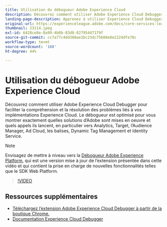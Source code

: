 ```yaml
---
title: Utilisation du débogueur Adobe Experience Cloud
description: Découvrez comment utiliser Adobe Experience Cloud Debugger pour faciliter la compréhension et la résolution des problèmes liés à vos implémentations Experience Cloud.
landing-page-description: Apprenez à utiliser Experience Cloud Debugger pour résoudre les problèmes liés à vos implémentations. Identifiez les solutions Adobe mises en œuvre et les appels qu’elles lancent.
original-url: https://experienceleague.adobe.com/docs/core-services-learn/tutorials/debugger/use-the-experience-cloud-debugger.html
thumbnail: 23114.jpeg
exl-id: 6428ce8e-8a99-4b0b-83d8-02795447179f
source-git-commit: cc7a77c4dd380ae1bc23dc75608e8e2224dfe78c
workflow-type: tm+mt
source-wordcount: '168'
ht-degree: 44%

---
```


# Utilisation du débogueur Adobe Experience Cloud

Découvrez comment utiliser Adobe Experience Cloud Debugger pour faciliter la compréhension et la résolution des problèmes liés à vos implémentations Experience Cloud. Le débogueur est optimisé pour vous montrer exactement quelles solutions d’Adobe sont mises en oeuvre et quels appels ils lancent, en particulier vers Analytics, Target, l’Audience Manager, Ad Cloud, les balises, Dynamic Tag Management et Identity Service.

>[!NOTE]
>
>Envisagez de mettre à niveau vers la [Débogueur Adobe Experience Platform](../overview.md), qui est une version mise à jour de l’extension présentée dans cette vidéo et qui contient la prise en charge de nouvelles fonctionnalités telles que le SDK Web Platform.


>[!VIDEO](https://video.tv.adobe.com/v/23064/?quality=12)

## Ressources supplémentaires

* [Téléchargez l’extension Adobe Experience Cloud Debugger à partir de la boutique Chrome.](https://chrome.google.com/webstore/detail/adobe-experience-cloud-de/ocdmogmohccmeicdhlhhgepeaijenapj)
* [Documentation Experience Cloud Debugger](https://docs.adobe.com/content/help/fr-FR/experience-cloud/user-guides/home.translate.html)
